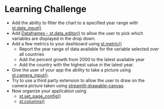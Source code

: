 # Learning Challenge

- Add the ability to filter the chart to a specified year range with [st.date_input()](https://docs.streamlit.io/develop/api-reference/widgets/st.date_input)
- Add [Dataframes - st.data_editor()](https://docs.streamlit.io/develop/concepts/design/dataframes) to allow the user to pick which variables are displayed in the drop down.
- Add a few metrics to your dashboard using [st.metric()](https://docs.streamlit.io/develop/api-reference/data/st.metric)
  - Report the year range of data available for the variable selected over all countries
  - Add the percent growth from 2000 to the latest available year
  - Add the country with the highest value in the latest year.
- Give the user of your app the ability to take a picture using [st.camera_input()](https://docs.streamlit.io/develop/api-reference/widgets/st.camera_input).
- Try to use a third party extension to allow the user to draw on the camera picture taken using [streamlit-drawable-canvas](https://github.com/andfanilo/streamlit-drawable-canvas?tab=readme-ov-file).
- Now organize your application using
  - [st.set_page_config()](https://docs.streamlit.io/develop/api-reference/configuration/st.set_page_config)
  - [st.columns()](https://docs.streamlit.io/develop/api-reference/layout/st.columns)
  
